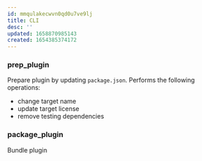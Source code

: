 ```yaml
---
id: mmqulakecwvn0qd0u7ve9lj
title: CLI
desc: ''
updated: 1658870985143
created: 1654385374172
---
```


### prep_plugin

Prepare plugin by updating `package.json`. Performs the following operations:
- change target name
- update target license
- remove testing dependencies

### package_plugin
Bundle plugin 
